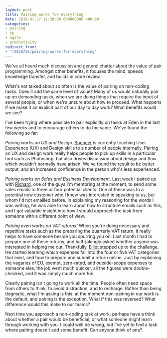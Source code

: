 ```yaml
---
layout: post
title: Pairing works for everything
date: 2010-01-27 11:28:00.000000000 +00:00
categories:
- pairing
- xp
- agile
- productivity
redirect_from:
- "/2010/01/pairing-works-for-everything"
---
```

We've all heard much discussion and general chatter about the value of pair programming. Amongst other benefits, it focuses the mind, speeds knowledge transfer, and builds in code review.

What's not talked about so often is the value of pairing on non-coding tasks. Does it add the same level of value? Many of us would naturally pair up on demanding tasks, when we are doing things that require the input of several people, or when we're unsure about how to proceed. What happens if we make it an explicit part of our day to day work? What benefits would we see?

I've been trying where possible to pair explicitly on tasks at Eden in the last few weeks and to encourage others to do the same. We've found the following so far:

*Pairing works on UX and Design.* [Spencer](http://twitter.com/spencerturner) is currently teaching User Experience (UX) and Design skills to a number of people internally. Pairing on UX and design work really helps people to pick up skills in a particular tool such as Photoshop, but also drives discussion about design and flow which wouldn't normally have arisen. We've found the result to be better output, and an increased confidence in the person who's less experienced.

*Pairing works on Sales and Business Development.* Last week I paired up with [Richard](http://twitter.com/disciplex), one of the guys I'm mentoring at the moment, to send some sales emails to three or four potential clients. One of these was to a potential new customer who I knew was interested in speaking to us, but whom I'd not emailled before. In explaining my reasoning for the words I was writing, he was able to learn about how to structure emails such as this, and I got valuable insight into how I should approach the task from someone with a different point of view.

*Pairing even works on VAT returns!* When you're doing necessary and repetitive tasks such as the preparing the quarterly VAT return, it really helps to have someone beside you spurring you on. Last month I had to prepare one of these returns, and half-jokingly asked whether anyone was interested in helping me out. Thankfully, [Elliot](http://twitter.com/elliotcm) stepped up to the challenge. He started learning which expenses fall into the four or five VAT categories that exist, and how to prepare and submit a return online. Just by explaining the vagaries of EU, exempt, zero-rated, and outside-scope expenses to someone else, the job went much quicker, all the figures were double-checked, and it was simply much more fun.

Clearly pairing isn't going to work all the time. People often need space from others to think, to avoid distraction, and to recharge. Rather than being dogmatic, what I'm asking is this: at the moment non-pairing in our work is the default, and pairing is the exception. What if this was reversed? What difference would this make to our teams?

Next time you approach a non-coding task at work, perhaps have a think about whether a pair would be beneficial, or what someone might learn through working with you. I could well be wrong, but I've yet to find a task where pairing doesn't add some benefit. Can anyone think of one?

